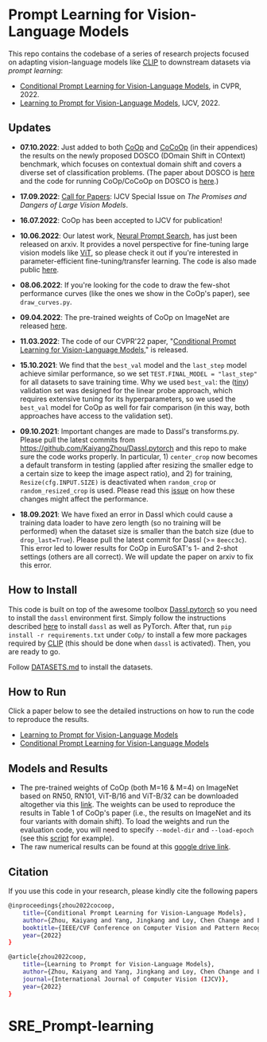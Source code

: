 # Prompt Learning for Vision-Language Models

This repo contains the codebase of a series of research projects focused on adapting vision-language models like [CLIP](https://arxiv.org/abs/2103.00020) to downstream datasets via *prompt learning*:

* [Conditional Prompt Learning for Vision-Language Models](https://arxiv.org/abs/2203.05557), in CVPR, 2022.
* [Learning to Prompt for Vision-Language Models](https://arxiv.org/abs/2109.01134), IJCV, 2022.

## Updates

- **07.10.2022**: Just added to both [CoOp](https://arxiv.org/abs/2109.01134) and [CoCoOp](https://arxiv.org/abs/2203.05557) (in their appendices) the results on the newly proposed DOSCO (DOmain Shift in COntext) benchmark, which focuses on contextual domain shift and covers a diverse set of classification problems. (The paper about DOSCO is [here](https://arxiv.org/abs/2209.07521) and the code for running CoOp/CoCoOp on DOSCO is [here](https://github.com/KaiyangZhou/on-device-dg).)

- **17.09.2022**: [Call for Papers](https://kaiyangzhou.github.io/assets/cfp_ijcv_lvms.html): IJCV Special Issue on *The Promises and Dangers of Large Vision Models*.

- **16.07.2022**: CoOp has been accepted to IJCV for publication!

- **10.06.2022**: Our latest work, [Neural Prompt Search](https://arxiv.org/abs/2206.04673), has just been released on arxiv. It provides a novel perspective for fine-tuning large vision models like [ViT](https://arxiv.org/abs/2010.11929), so please check it out if you're interested in parameter-efficient fine-tuning/transfer learning. The code is also made public [here](https://github.com/Davidzhangyuanhan/NOAH).

- **08.06.2022**: If you're looking for the code to draw the few-shot performance curves (like the ones we show in the CoOp's paper), see `draw_curves.py`.

- **09.04.2022**: The pre-trained weights of CoOp on ImageNet are released [here](#pre-trained-models).

- **11.03.2022**: The code of our CVPR'22 paper, "[Conditional Prompt Learning for Vision-Language Models](https://arxiv.org/abs/2203.05557)," is released.

- **15.10.2021**: We find that the `best_val` model and the `last_step` model achieve similar performance, so we set `TEST.FINAL_MODEL = "last_step"` for all datasets to save training time. Why we used `best_val`: the ([tiny](https://github.com/KaiyangZhou/CoOp/blob/main/datasets/oxford_pets.py#L32)) validation set was designed for the linear probe approach, which requires extensive tuning for its hyperparameters, so we used the `best_val` model for CoOp as well for fair comparison (in this way, both approaches have access to the validation set).

- **09.10.2021**: Important changes are made to Dassl's transforms.py. Please pull the latest commits from https://github.com/KaiyangZhou/Dassl.pytorch and this repo to make sure the code works properly. In particular, 1) `center_crop` now becomes a default transform in testing (applied after resizing the smaller edge to a certain size to keep the image aspect ratio), and 2) for training, `Resize(cfg.INPUT.SIZE)` is deactivated when `random_crop` or `random_resized_crop` is used. Please read this [issue](https://github.com/KaiyangZhou/CoOp/issues/8) on how these changes might affect the performance.

- **18.09.2021**: We have fixed an error in Dassl which could cause a training data loader to have zero length (so no training will be performed) when the dataset size is smaller than the batch size (due to `drop_last=True`). Please pull the latest commit for Dassl (>= `8eecc3c`). This error led to lower results for CoOp in EuroSAT's 1- and 2-shot settings (others are all correct). We will update the paper on arxiv to fix this error.

## How to Install
This code is built on top of the awesome toolbox [Dassl.pytorch](https://github.com/KaiyangZhou/Dassl.pytorch) so you need to install the `dassl` environment first. Simply follow the instructions described [here](https://github.com/KaiyangZhou/Dassl.pytorch#installation) to install `dassl` as well as PyTorch. After that, run `pip install -r requirements.txt` under `CoOp/` to install a few more packages required by [CLIP](https://github.com/openai/CLIP) (this should be done when `dassl` is activated). Then, you are ready to go.

Follow [DATASETS.md](DATASETS.md) to install the datasets.

## How to Run

Click a paper below to see the detailed instructions on how to run the code to reproduce the results.

* [Learning to Prompt for Vision-Language Models](COOP.md)
* [Conditional Prompt Learning for Vision-Language Models](COCOOP.md)

## Models and Results

- The pre-trained weights of CoOp (both M=16 & M=4) on ImageNet based on RN50, RN101, ViT-B/16 and ViT-B/32 can be downloaded altogether via this [link](https://drive.google.com/file/d/18ypxfd82RR0pizc5MM1ZWDYDk4j0BtPF/view?usp=sharing). The weights can be used to reproduce the results in Table 1 of CoOp's paper (i.e., the results on ImageNet and its four variants with domain shift). To load the weights and run the evaluation code, you will need to specify `--model-dir` and `--load-epoch` (see this [script](https://github.com/KaiyangZhou/CoOp/blob/main/scripts/eval.sh) for example).
- The raw numerical results can be found at this [google drive link](https://docs.google.com/spreadsheets/d/12_kaFdD0nct9aUIrDoreY0qDunQ9q9tv/edit?usp=sharing&ouid=100312610418109826457&rtpof=true&sd=true).

## Citation
If you use this code in your research, please kindly cite the following papers

```bash
@inproceedings{zhou2022cocoop,
    title={Conditional Prompt Learning for Vision-Language Models},
    author={Zhou, Kaiyang and Yang, Jingkang and Loy, Chen Change and Liu, Ziwei},
    booktitle={IEEE/CVF Conference on Computer Vision and Pattern Recognition (CVPR)},
    year={2022}
}

@article{zhou2022coop,
    title={Learning to Prompt for Vision-Language Models},
    author={Zhou, Kaiyang and Yang, Jingkang and Loy, Chen Change and Liu, Ziwei},
    journal={International Journal of Computer Vision (IJCV)},
    year={2022}
}
```
# SRE_Prompt-learning
